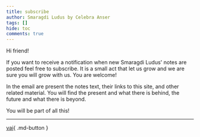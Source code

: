 ```yaml
---
title: subscribe
author: Smaragdi Ludus by Celebra Anser
tags: []
hide: toc
comments: true
---
```


Hi friend!  

If you want to receive a notification when new Smaragdi Ludus' notes are posted feel free to subscribe. It is a small act that let us grow and we are sure you will grow with us. You are welcome!

In the email are present the notes text, their links to this site, and other related material. You will find the present and what there is behind, the future and what there is beyond. 

You will be part of all this!  

---
[vai](https://www.mkdocs.org/user-guide/configuration/#nav){ .md-button }





